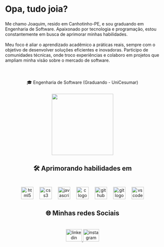 <h1 align="left">Opa, tudo joia?</h1>

###

<p align="left">Me chamo Joaquim, resido em Canhotinho-PE, e sou graduando em Engenharia de Software. Apaixonado por tecnologia e programação, estou constantemente em busca de aprimorar minhas habilidades. <br><br>Meu foco é aliar o aprendizado acadêmico a práticas reais, sempre com o objetivo de desenvolver soluções eficientes e inovadoras. Participo de comunidades técnicas, onde troco experiências e colaboro em projetos que ampliam minha visão sobre o mercado de software.</p>

###

<br clear="both">

<p align="center">🎓 Engenharia de Software (Graduando - UniCesumar)</p>

###

<div align="center">
  <img height="200" src="https://i.giphy.com/media/v1.Y2lkPTc5MGI3NjExb3Jwd3l2bnc1czhpOGVzNTljb3FyZWF4NXVvM3Z1OHUxb2w2bXM1ZCZlcD12MV9pbnRlcm5hbF9naWZfYnlfaWQmY3Q9Zw/bGgsc5mWoryfgKBx1u/giphy.gif"  />
</div>

###

<h2 align="center">🛠️ Aprimorando habilidades em</h2>

###

<br clear="both">

<div align="center">
  <img src="https://cdn.jsdelivr.net/gh/devicons/devicon/icons/html5/html5-original.svg" height="40" alt="html5 logo"  />
  <img width="12" />
  <img src="https://cdn.jsdelivr.net/gh/devicons/devicon/icons/css3/css3-original.svg" height="40" alt="css3 logo"  />
  <img width="12" />
  <img src="https://cdn.jsdelivr.net/gh/devicons/devicon/icons/javascript/javascript-original.svg" height="40" alt="javascript logo"  />
  <img width="12" />
  <img src="https://cdn.jsdelivr.net/gh/devicons/devicon/icons/c/c-original.svg" height="40" alt="c logo"  />
  <img width="12" />
  <img src="https://cdn.jsdelivr.net/gh/devicons/devicon/icons/github/github-original.svg" height="40" alt="github logo"  />
  <img width="12" />
  <img src="https://cdn.jsdelivr.net/gh/devicons/devicon/icons/git/git-original.svg" height="40" alt="git logo"  />
  <img width="12" />
  <img src="https://cdn.jsdelivr.net/gh/devicons/devicon/icons/vscode/vscode-original.svg" height="40" alt="vscode logo"  />
</div>

###

<h2 align="center">🌐 Minhas redes Sociais</h2>

###

<br clear="both">

<div align="center">
  <a href="https://www.linkedin.com/in/joaquim7zz/" target="_blank">
    <img src="https://raw.githubusercontent.com/maurodesouza/profile-readme-generator/master/src/assets/icons/social/linkedin/default.svg" width="52" height="40" alt="linkedin logo"  />
  </a>
  <a href="https://www.instagram.com/joaquim.7z/" target="_blank">
    <img src="https://raw.githubusercontent.com/maurodesouza/profile-readme-generator/master/src/assets/icons/social/instagram/default.svg" width="52" height="40" alt="instagram logo"  />
  </a>
</div>
